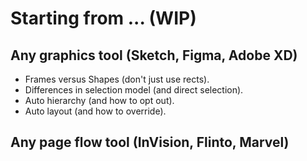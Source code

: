 # Starting from ... \(WIP\)

## Any graphics tool \(Sketch, Figma, Adobe XD\)

* Frames versus Shapes \(don't just use rects\).
* Differences in selection model \(and direct selection\).
* Auto hierarchy \(and how to opt out\).
* Auto layout \(and how to override\). 

## Any page flow tool \(InVision, Flinto, Marvel\)



